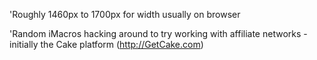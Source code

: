 'Roughly 1460px to 1700px for width usually on browser

'Random iMacros hacking around to try working with affiliate networks - initially the Cake platform (http://GetCake.com)
